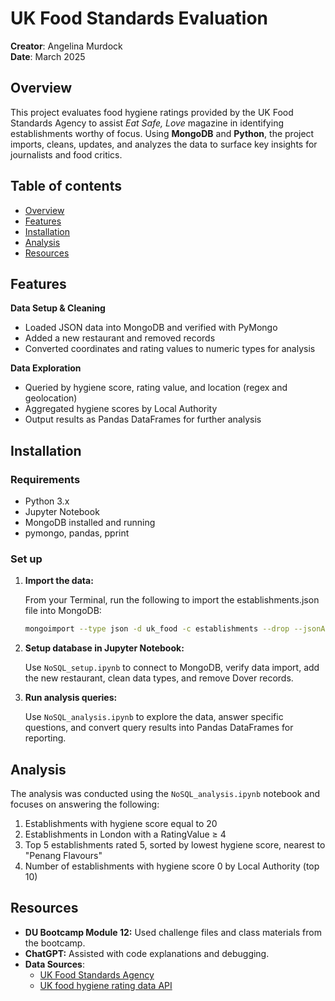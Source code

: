 # UK Food Standards Evaluation
**Creator**: Angelina Murdock  
**Date**: March 2025

## Overview
This project evaluates food hygiene ratings provided by the UK Food Standards Agency to assist *Eat Safe, Love* magazine in identifying establishments worthy of focus. Using **MongoDB** and **Python**, the project imports, cleans, updates, and analyzes the data to surface key insights for journalists and food critics.

## Table of contents
- [Overview](#overview)
- [Features](#features)
- [Installation](#installation)
- [Analysis](#analysis)
- [Resources](#resources)

## Features
**Data Setup & Cleaning**
- Loaded JSON data into MongoDB and verified with PyMongo
- Added a new restaurant and removed records
- Converted coordinates and rating values to numeric types for analysis

**Data Exploration**
- Queried by hygiene score, rating value, and location (regex and geolocation)
- Aggregated hygiene scores by Local Authority
- Output results as Pandas DataFrames for further analysis

## Installation
### Requirements
- Python 3.x
- Jupyter Notebook
- MongoDB installed and running
- pymongo, pandas, pprint

### Set up
1. **Import the data:**

    From your Terminal, run the following to import the establishments.json file into MongoDB:
    ``` bash
    mongoimport --type json -d uk_food -c establishments --drop --jsonArray establishments.json
    ```
2. **Setup database in Jupyter Notebook:**

    Use `NoSQL_setup.ipynb` to connect to MongoDB, verify data import, add the new restaurant, clean data types, and remove Dover records.
3. **Run analysis queries:**

    Use `NoSQL_analysis.ipynb` to explore the data, answer specific questions, and convert query results into Pandas DataFrames for reporting.

## Analysis
The analysis was conducted using the `NoSQL_analysis.ipynb` notebook and focuses on answering the following:
1. Establishments with hygiene score equal to 20
2. Establishments in London with a RatingValue ≥ 4
3. Top 5 establishments rated 5, sorted by lowest hygiene score, nearest to "Penang Flavours"
4. Number of establishments with hygiene score 0 by Local Authority (top 10) 

## Resources
- **DU Bootcamp Module 12:** Used challenge files and class materials from the bootcamp.
- **ChatGPT:** Assisted with code explanations and debugging.
- **Data Sources**:
    - [UK Food Standards Agency](https://www.food.gov.uk/)
    - [UK food hygiene rating data API](https://ratings.food.gov.uk/open-data/en-GB)



